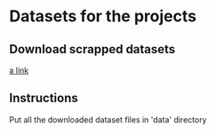 # Datasets for the projects

## Download scrapped datasets
[a link](https://drive.google.com/drive/folders/1WmS67_kypdYC6gCuK2MYif1a-gJX3TDE?usp=sharing)

## Instructions
Put all the downloaded dataset files in 'data' directory
